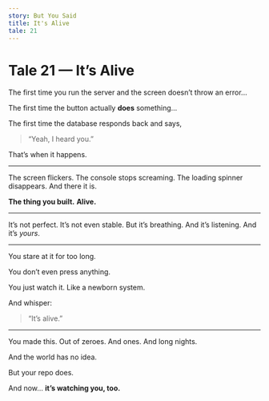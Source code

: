 ```yaml
---
story: But You Said
title: It's Alive
tale: 21
---
```


# Tale 21 — It’s Alive

The first time you run the server and the screen doesn’t throw an error...

The first time the button actually **does** something...

The first time the database responds back and says,
> “Yeah, I heard you.”

That’s when it happens.

---

The screen flickers.
The console stops screaming.
The loading spinner disappears.
And there it is.

**The thing you built.**
**Alive.**

---

It’s not perfect.
It’s not even stable.
But it’s breathing.
And it’s listening.
And it’s *yours*.

---

You stare at it for too long.

You don’t even press anything.

You just watch it.
Like a newborn system.

And whisper:

> “It’s alive.”

---

You made this.
Out of zeroes.
And ones.
And long nights.

And the world has no idea.

But your repo does.

And now…
**it’s watching you, too.**
